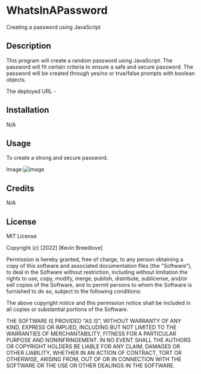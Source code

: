 # WhatsInAPassword
Creating a password using JavaScript


## Description
This program will create a random password using JavaScript. The password will fit certain criteria to ensure a safe and secure password. The password will be created through yes/no or true/false prompts with boolean objects.

The deployed URL - 


## Installation

N/A

## Usage
To create a strong and secure password.

Image:![image](https://user-images.githubusercontent.com/113393706/204190896-489b7127-e848-42c1-b635-6c2fbe0b40c7.png)


## Credits

N/A

## License

MIT License

Copyright (c) [2022] [Kevin Breedlove]

Permission is hereby granted, free of charge, to any person obtaining a copy
of this software and associated documentation files (the "Software"), to deal
in the Software without restriction, including without limitation the rights
to use, copy, modify, merge, publish, distribute, sublicense, and/or sell
copies of the Software, and to permit persons to whom the Software is
furnished to do so, subject to the following conditions:

The above copyright notice and this permission notice shall be included in all
copies or substantial portions of the Software.

THE SOFTWARE IS PROVIDED "AS IS", WITHOUT WARRANTY OF ANY KIND, EXPRESS OR
IMPLIED, INCLUDING BUT NOT LIMITED TO THE WARRANTIES OF MERCHANTABILITY,
FITNESS FOR A PARTICULAR PURPOSE AND NONINFRINGEMENT. IN NO EVENT SHALL THE
AUTHORS OR COPYRIGHT HOLDERS BE LIABLE FOR ANY CLAIM, DAMAGES OR OTHER
LIABILITY, WHETHER IN AN ACTION OF CONTRACT, TORT OR OTHERWISE, ARISING FROM,
OUT OF OR IN CONNECTION WITH THE SOFTWARE OR THE USE OR OTHER DEALINGS IN THE
SOFTWARE.
